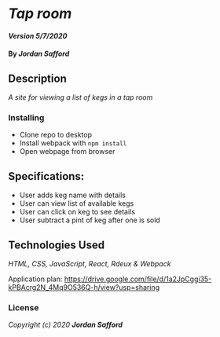 # _Tap room_

#### _Version 5/7/2020_

#### By _**Jordan Safford**_

## Description

_A site for viewing a list of kegs in a tap room_




### Installing

- Clone repo to desktop
- Install webpack with ``npm install``
- Open webpage from browser

## Specifications:
* User adds keg name with details
* User can view list of available kegs
* User can click on keg to see details
* User subtract a pint of keg after one is sold



## Technologies Used

_HTML, CSS, JavaScript, React, Rdeux & Webpack_

Application plan: https://drive.google.com/file/d/1a2JpCggi35-kPBAcrg2N_4Mq9O536Q-h/view?usp=sharing

### License

*_Copyright (c) 2020 **Jordan Safford**_*
